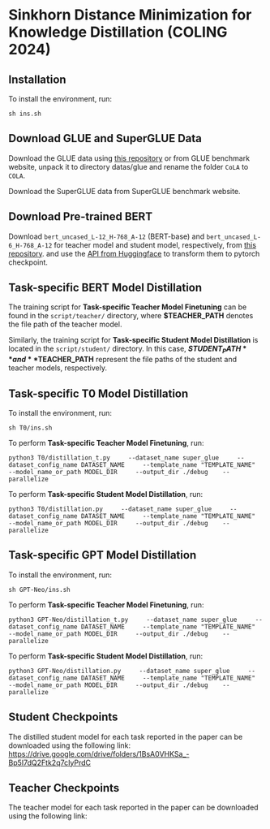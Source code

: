 # Sinkhorn Distance Minimization for Knowledge Distillation (COLING 2024)
## Installation
To install the environment, run:

`sh ins.sh`

## Download GLUE and SuperGLUE Data
Download the GLUE data using [this repository](https://github.com/nyu-mll/GLUE-baselines) or from GLUE benchmark website, unpack it to directory datas/glue and rename the folder `CoLA` to `COLA`.

Download the SuperGLUE data from SuperGLUE benchmark website.

## Download Pre-trained BERT
Download `bert_uncased_L-12_H-768_A-12` (BERT-base) and `bert_uncased_L-6_H-768_A-12` for teacher model and student model, respectively, from [this repository](https://github.com/google-research/bert). and use the [API from Huggingface](https://github.com/huggingface/transformers/blob/main/src/transformers/models/bert/convert_bert_original_tf_checkpoint_to_pytorch.py) to transform them to pytorch checkpoint.

## Task-specific BERT Model Distillation
The training script for **Task-specific Teacher Model Finetuning** can be found in the `script/teacher/` directory, where **$TEACHER_PATH** denotes the file path of the teacher model.

Similarly, the training script for **Task-specific Student Model Distillation** is located in the `script/student/` directory. In this case, **$STUDENT_PATH** and **$TEACHER_PATH** represent the file paths of the student and teacher models, respectively.

## Task-specific T0 Model Distillation
To install the environment, run:

`sh T0/ins.sh`

To perform **Task-specific Teacher Model Finetuning**, run:

`python3 T0/distillation_t.py     --dataset_name super_glue     --dataset_config_name DATASET_NAME     --template_name "TEMPLATE_NAME"     --model_name_or_path MODEL_DIR     --output_dir ./debug    --parallelize `

To perform **Task-specific Student Model Distillation**, run:

`python3 T0/distillation.py     --dataset_name super_glue     --dataset_config_name DATASET_NAME     --template_name "TEMPLATE_NAME"     --model_name_or_path MODEL_DIR     --output_dir ./debug    --parallelize `

## Task-specific GPT Model Distillation
To install the environment, run:

`sh GPT-Neo/ins.sh`

To perform **Task-specific Teacher Model Finetuning**, run:

`python3 GPT-Neo/distillation_t.py     --dataset_name super_glue     --dataset_config_name DATASET_NAME     --template_name "TEMPLATE_NAME"     --model_name_or_path MODEL_DIR     --output_dir ./debug    --parallelize `

To perform **Task-specific Student Model Distillation**, run:

`python3 GPT-Neo/distillation.py     --dataset_name super_glue     --dataset_config_name DATASET_NAME     --template_name "TEMPLATE_NAME"     --model_name_or_path MODEL_DIR     --output_dir ./debug    --parallelize `

## Student Checkpoints
The distilled student model for each task reported in the paper can be downloaded using the following link:
https://drive.google.com/drive/folders/1BsA0VHKSa_-Bp5I7dQ2Ftk2q7cIyPrdC

## Teacher Checkpoints
The teacher model for each task reported in the paper can be downloaded using the following link:

